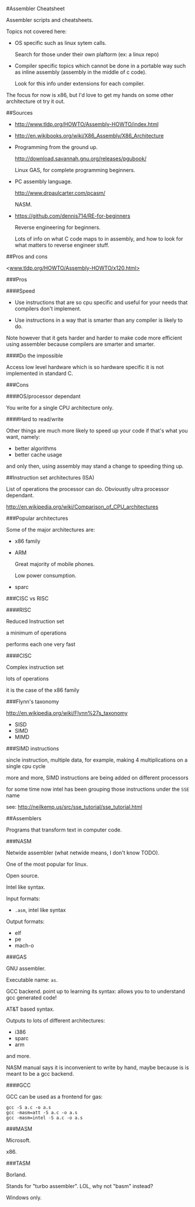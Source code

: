 #Assembler Cheatsheet

Assembler scripts and cheatsheets.

Topics not covered here:

-   OS specific such as linux sytem calls.

	Search for those under their own plaftorm (ex: a linux repo)

-   Compiler specific topics which cannot be done in a portable way
	such as inline assembly (assembly in the middle of c code).

	Look for this info under extensions for each compiler.

The focus for now is x86, but I'd love to get my hands on some
other architecture ot try it out.

##Sources

-   <http://www.tldp.org/HOWTO/Assembly-HOWTO/index.html>

-   <http://en.wikibooks.org/wiki/X86_Assembly/X86_Architecture>

-   Programming from the ground up.

    <http://download.savannah.gnu.org/releases/pgubook/>

    Linux GAS, for complete programming beginners.

-   PC assembly language.

    <http://www.drpaulcarter.com/pcasm/>

    NASM.

-   <https://github.com/dennis714/RE-for-beginners>

    Reverse engineering for beginners.

    Lots of info on what C code maps to in assembly,
    and how to look for what matters to reverse engineer stuff.

##Pros and cons

<www.tldp.org/HOWTO/Assembly-HOWTO/x120.html>

###Pros

####Speed

-   Use instructions that are so cpu specific and useful for your needs
    that compilers don't implement.

-   Use instructions in a way that is smarter than any compiler is likely to do.

Note however that it gets harder and harder to make code more efficient using assembler
because compilers are smarter and smarter.

####Do the impossible

Access low level hardware which is so hardware specific it is not implemented in standard C.

###Cons

####OS/processor dependant

You write for a single CPU architecture only.

####Hard to read/write

Other things are much more likely to speed up your code
if that's what you want, namely:

- better algorithms
- better cache usage

and only then, using assembly may stand a change to speeding thing up.

##Instruction set architectures (ISA)

List of operations the processor can do. Obvioustly ultra processor dependant.

<http://en.wikipedia.org/wiki/Comparison_of_CPU_architectures>

###Popular architectures

Some of the major architectures are:

-   x86 family

-   ARM

    Great majority of mobile phones.

    Low power consumption.

-   sparc

###CISC vs RISC

####RISC

Reduced Instruction set

a minimum of operations

performs each one very fast

####CISC

Complex instruction set

lots of operations

it is the case of the x86 family

###Flynn's taxonomy

<http://en.wikipedia.org/wiki/Flynn%27s_taxonomy>

- SISD
- SIMD
- MIMD

###SIMD instructions

sincle instruction, multiple data, for example,
making 4 multiplications on a single cpu cycle

more and more, SIMD instructions are being added on different processors

for some time now intel has been grouping those instructions under the `SSE` name

see: <http://neilkemp.us/src/sse_tutorial/sse_tutorial.html>

##Assemblers

Programs that transform text in computer code.

###NASM

Netwide assembler (what netwide means, I don't know TODO).

One of the most popular for linux.

Open source.

Intel like syntax.

Input formats:

- `.asm`, intel like syntax

Output formats:

- elf
- pe
- mach-o

###GAS

GNU assembler.

Executable name: `as`.

GCC backend. point up to learning its syntax:
allows you to to understand gcc generated code!

AT&T based syntax.

Outputs to lots of different architectures:

- i386
- sparc
- arm

and more.

NASM manual says it is inconvenient to write by hand,
maybe because is is meant to be a gcc backend.

####GCC

GCC can be used as a frontend for gas:

    gcc -S a.c -o a.s
    gcc -masm=att -S a.c -o a.s
    gcc -masm=intel -S a.c -o a.s

###MASM

Microsoft.

x86.

###TASM

Borland.

Stands for "turbo assembler". LOL, why not "basm" instead?

Windows only.

